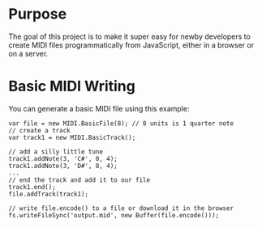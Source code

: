 # Purpose

The goal of this project is to make it super easy for newby developers to create MIDI files programmatically from JavaScript, either in a browser or on a server.

# Basic MIDI Writing

You can generate a basic MIDI file using this example:

    var file = new MIDI.BasicFile(8); // 8 units is 1 quarter note
    // create a track
    var track1 = new MIDI.BasicTrack();
    
    // add a silly little tune
    track1.addNote(3, 'C#', 0, 4);
    track1.addNote(3, 'D#', 8, 4);
    ...
    // end the track and add it to our file
    track1.end();
    file.addTrack(track1);
    
    // write file.encode() to a file or download it in the browser
    fs.writeFileSync('output.mid', new Buffer(file.encode()));
